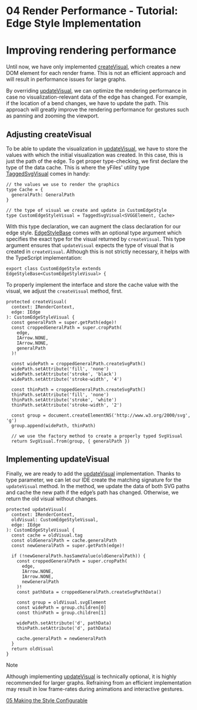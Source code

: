 <!--
 //////////////////////////////////////////////////////////////////////////////
 // @license
 // This file is part of yFiles for HTML 2.6.0.2.
 // Use is subject to license terms.
 //
 // Copyright (c) 2000-2023 by yWorks GmbH, Vor dem Kreuzberg 28,
 // 72070 Tuebingen, Germany. All rights reserved.
 //
 //////////////////////////////////////////////////////////////////////////////
-->
# 04 Render Performance - Tutorial: Edge Style Implementation

# Improving rendering performance

Until now, we have only implemented [createVisual](https://docs.yworks.com/yfileshtml/#/api/EdgeStyleBase#EdgeStyleBase-method-createVisual), which creates a new DOM element for each render frame. This is not an efficient approach and will result in performance issues for large graphs.

By overriding [updateVisual](https://docs.yworks.com/yfileshtml/#/api/EdgeStyleBase#EdgeStyleBase-method-updateVisual), we can optimize the rendering performance in case no visualization-relevant data of the edge has changed. For example, if the location of a bend changes, we have to update the path. This approach will greatly improve the rendering performance for gestures such as panning and zooming the viewport.

## Adjusting createVisual

To be able to update the visualization in [updateVisual](https://docs.yworks.com/yfileshtml/#/api/EdgeStyleBase#EdgeStyleBase-method-updateVisual), we have to store the values with which the initial visualization was created. In this case, this is just the path of the edge. To get proper type-checking, we first declare the type of the data cache. This is where the yFiles' utility type [TaggedSvgVisual](https://docs.yworks.com/yfileshtml/#/api/TaggedSvgVisual) comes in handy:

```
// the values we use to render the graphics
type Cache = {
  generalPath: GeneralPath
}

// the type of visual we create and update in CustomEdgeStyle
type CustomEdgeStyleVisual = TaggedSvgVisual<SVGGElement, Cache>
```

With this type declaration, we can augment the class declaration for our edge style. [EdgeStyleBase](https://docs.yworks.com/yfileshtml/#/api/EdgeStyleBase) comes with an optional type argument which specifies the exact type for the visual returned by `createVisual`. This type argument ensures that `updateVisual` expects the type of visual that is created in `createVisual`. Although this is not strictly necessary, it helps with the TypeScript implementation:

```
export class CustomEdgeStyle extends EdgeStyleBase<CustomEdgeStyleVisual> {
```

To properly implement the interface and store the cache value with the visual, we adjust the `createVisual` method, first.

```
protected createVisual(
  context: IRenderContext,
  edge: IEdge
): CustomEdgeStyleVisual {
  const generalPath = super.getPath(edge)!
  const croppedGeneralPath = super.cropPath(
    edge,
    IArrow.NONE,
    IArrow.NONE,
    generalPath
  )!

  const widePath = croppedGeneralPath.createSvgPath()
  widePath.setAttribute('fill', 'none')
  widePath.setAttribute('stroke', 'black')
  widePath.setAttribute('stroke-width', '4')

  const thinPath = croppedGeneralPath.createSvgPath()
  thinPath.setAttribute('fill', 'none')
  thinPath.setAttribute('stroke', 'white')
  thinPath.setAttribute('stroke-width', '2')

  const group = document.createElementNS('http://www.w3.org/2000/svg', 'g')
  group.append(widePath, thinPath)

  // we use the factory method to create a properly typed SvgVisual
  return SvgVisual.from(group, { generalPath })
```

## Implementing updateVisual

Finally, we are ready to add the [updateVisual](https://docs.yworks.com/yfileshtml/#/api/EdgeStyleBase#EdgeStyleBase-method-updateVisual) implementation. Thanks to type parameter, we can let our IDE create the matching signature for the `updateVisual` method. In the method, we update the data of both SVG paths and cache the new path if the edge’s path has changed. Otherwise, we return the old visual without changes.

```
protected updateVisual(
  context: IRenderContext,
  oldVisual: CustomEdgeStyleVisual,
  edge: IEdge
): CustomEdgeStyleVisual {
  const cache = oldVisual.tag
  const oldGeneralPath = cache.generalPath
  const newGeneralPath = super.getPath(edge)!

  if (!newGeneralPath.hasSameValue(oldGeneralPath)) {
    const croppedGeneralPath = super.cropPath(
      edge,
      IArrow.NONE,
      IArrow.NONE,
      newGeneralPath
    )!
    const pathData = croppedGeneralPath.createSvgPathData()

    const group = oldVisual.svgElement
    const widePath = group.children[0]
    const thinPath = group.children[1]

    widePath.setAttribute('d', pathData)
    thinPath.setAttribute('d', pathData)

    cache.generalPath = newGeneralPath
  }
  return oldVisual
}
```

Note

Although implementing [updateVisual](https://docs.yworks.com/yfileshtml/#/api/EdgeStyleBase#EdgeStyleBase-method-updateVisual) is technically optional, it is highly recommended for larger graphs. Refraining from an efficient implementation may result in low frame-rates during animations and interactive gestures.

[05 Making the Style Configurable](../../tutorial-style-implementation-edge/05-making-the-style-configurable/)
